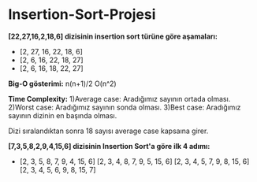 # Insertion-Sort-Projesi


**[22,27,16,2,18,6] dizisinin insertion sort türüne göre aşamaları:**

* [2, 27, 16, 22, 18, 6]
* [2, 6, 16, 22, 18, 27]
* [2, 6, 16, 18, 22, 27]


**Big-O gösterimi:** n(n+1)/2 O(n^2)

**Time Complexity:** 1)Average case: Aradığımız sayının ortada olması. 2)Worst case: Aradığımız sayının sonda olması. 3)Best case: Aradığımız sayının dizinin en başında olması.

Dizi sıralandıktan sonra 18 sayısı average case kapsaına girer.

**[7,3,5,8,2,9,4,15,6] dizisinin Insertion Sort'a göre ilk 4 adımı:**

* [2, 3, 5, 8, 7, 9, 4, 15, 6]
[2, 3, 4, 8, 7, 9, 5, 15, 6]
[2, 3, 4, 5, 7, 9, 8, 15, 6]
[2, 3, 4, 5, 6, 9, 8, 15, 7]